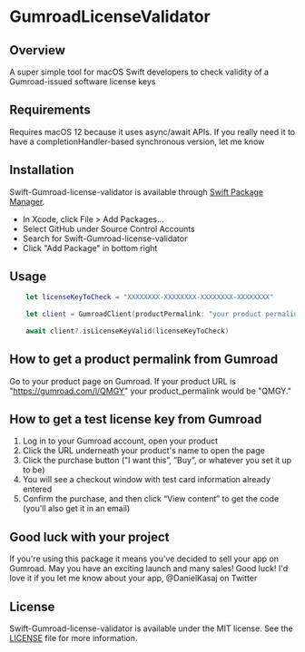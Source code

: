 # GumroadLicenseValidator

## Overview
A super simple tool for macOS Swift developers to check validity of a Gumroad-issued software license keys

## Requirements
Requires macOS 12 because it uses async/await APIs. 
If you really need it to have a completionHandler-based synchronous version, let me know

## Installation
Swift-Gumroad-license-validator is available through [Swift Package Manager](https://swift.org/package-manager/).
- In Xcode, click File > Add Packages...
- Select GitHub under Source Control Accounts
- Search for Swift-Gumroad-license-validator
- Click "Add Package" in bottom right

## Usage
```swift
    let licenseKeyToCheck = "XXXXXXXX-XXXXXXXX-XXXXXXXX-XXXXXXXX"
    
    let client = GumroadClient(productPermalink: "your product permalink")
    
    await client?.isLicenseKeyValid(licenseKeyToCheck)
```
## How to get a product permalink from Gumroad
Go to your product page on Gumroad. If your product URL is "https://gumroad.com/l/QMGY" your product_permalink would be "QMGY."

## How to get a test license key from Gumroad
1.  Log in to your Gumroad account, open your product
2.  Click the URL underneath your product's name to open the page
3.  Click the purchase button ("I want this”, ”Buy”, or whatever you set it up to be)
4.  You will see a checkout window with test card information already entered
5.  Confirm the purchase, and then click “View content” to get the code (you'll also get it in an email)

## Good luck with your project
If you're using this package it means you've decided to sell your app on Gumroad. May you have an exciting launch and many sales! Good luck! I'd love it if you let me know about your app,  @DanielKasaj on Twitter

## License
Swift-Gumroad-license-validator is available under the MIT license. See the [LICENSE](LICENSE) file for more information.

